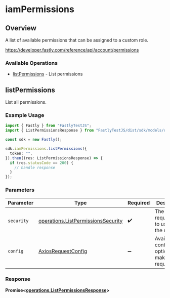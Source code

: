 # iamPermissions

## Overview

A list of available permissions that can be assigned to a custom role.

<https://developer.fastly.com/reference/api/account/permissions>
### Available Operations

* [listPermissions](#listpermissions) - List permissions

## listPermissions

List all permissions.

### Example Usage

```typescript
import { Fastly } from "FastlyTestJS";
import { ListPermissionsResponse } from "FastlyTestJS/dist/sdk/models/operations";

const sdk = new Fastly();

sdk.iamPermissions.listPermissions({
  token: "",
}).then((res: ListPermissionsResponse) => {
  if (res.statusCode == 200) {
    // handle response
  }
});
```

### Parameters

| Parameter                                                                                | Type                                                                                     | Required                                                                                 | Description                                                                              |
| ---------------------------------------------------------------------------------------- | ---------------------------------------------------------------------------------------- | ---------------------------------------------------------------------------------------- | ---------------------------------------------------------------------------------------- |
| `security`                                                                               | [operations.ListPermissionsSecurity](../../models/operations/listpermissionssecurity.md) | :heavy_check_mark:                                                                       | The security requirements to use for the request.                                        |
| `config`                                                                                 | [AxiosRequestConfig](https://axios-http.com/docs/req_config)                             | :heavy_minus_sign:                                                                       | Available config options for making requests.                                            |


### Response

**Promise<[operations.ListPermissionsResponse](../../models/operations/listpermissionsresponse.md)>**

